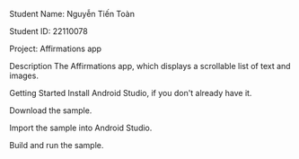 Student Name: Nguyễn Tiến Toàn

Student ID: 22110078

Project: Affirmations app

Description
The Affirmations app, which displays a scrollable list of text and images.

Getting Started
Install Android Studio, if you don't already have it.

Download the sample.

Import the sample into Android Studio.

Build and run the sample.
